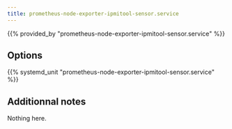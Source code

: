 ```yaml
---
title: prometheus-node-exporter-ipmitool-sensor.service
---
```


{{% provided_by "prometheus-node-exporter-ipmitool-sensor.service" %}}

## Options

{{% systemd_unit "prometheus-node-exporter-ipmitool-sensor.service" %}}

## Additionnal notes

Nothing here.